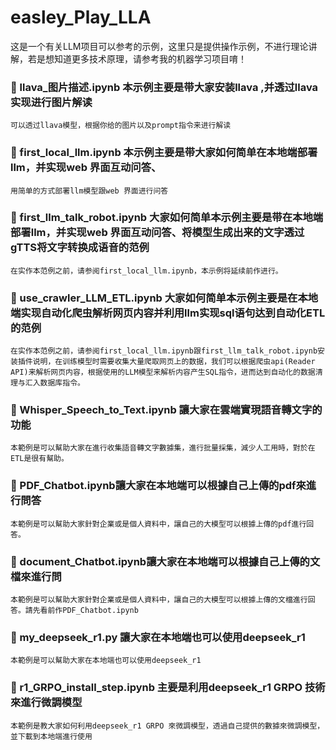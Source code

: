 # easley_Play_LLA
这是一个有关LLM项目可以参考的示例，这里只是提供操作示例，不进行理论讲解，若是想知道更多技术原理，请参考我的机器学习项目唷！
### 🔹 llava_图片描述.ipynb 本示例主要是带大家安装llava ,并透过llava实现进行图片解读
    可以透过llava模型，根据你给的图片以及prompt指令来进行解读
### 🔹 first_local_llm.ipynb 本示例主要是带大家如何简单在本地端部署llm，并实现web 界面互动问答、
    用简单的方式部署llm模型跟web 界面进行问答
### 🔹 first_llm_talk_robot.ipynb 大家如何简单本示例主要是带在本地端部署llm，并实现web 界面互动问答、将模型生成出来的文字透过gTTS将文字转换成语音的范例
    在实作本范例之前，请参阅first_local_llm.ipynb，本示例将延续前作进行。
### 🔹 use_crawler_LLM_ETL.ipynb 大家如何简单本示例主要是在本地端实现自动化爬虫解析网页内容并利用llm实现sql语句达到自动化ETL的范例
    在实作本范例之前，请参阅first_local_llm.ipynb跟first_llm_talk_robot.ipynb安装插件说明，在训练模型时需要收集大量爬取网页上的数据，我们可以根据爬虫api(Reader API)来解析网页内容，根据使用的LLM模型来解析内容产生SQL指令，进而达到自动化的数据清理与汇入数据库指令。
### 🔹 Whisper_Speech_to_Text.ipynb 讓大家在雲端實現語音轉文字的功能
    本範例是可以幫助大家在進行收集語音轉文字數據集，進行批量採集，減少人工用時，對於在ETL是很有幫助。
### 🔹 PDF_Chatbot.ipynb讓大家在本地端可以根據自己上傳的pdf來進行問答
    本範例是可以幫助大家針對企業或是個人資料中，讓自己的大模型可以根據上傳的pdf進行回答。
### 🔹 document_Chatbot.ipynb讓大家在本地端可以根據自己上傳的文檔來進行問
    本範例是可以幫助大家針對企業或是個人資料中，讓自己的大模型可以根據上傳的文檔進行回答。請先看前作PDF_Chatbot.ipynb
### 🔹 my_deepseek_r1.py 讓大家在本地端也可以使用deepseek_r1
    本範例是可以幫助大家在本地端也可以使用deepseek_r1
### 🔹 r1_GRPO_install_step.ipynb 主要是利用deepseek_r1 GRPO 技術來進行微調模型
    本範例是教大家如何利用deepseek_r1 GRPO 來微調模型，透過自己提供的數據來微調模型，並下載到本地端進行使用
